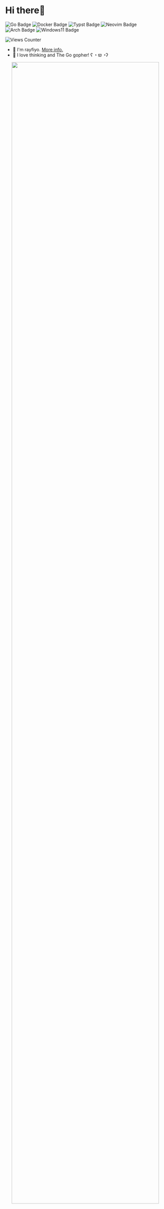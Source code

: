 # Hi there👋

<!-- Shields.io
    https://github.com/badges/shields
    https://simpleicons.org -->

![Go Badge](https://img.shields.io/badge/-Go-00ADD8.svg?logo=go&style=flat&logoColor=white)
![Docker Badge](https://img.shields.io/badge/-Docker-2496ED.svg?logo=docker&style=flat&logoColor=white)
![Typst Badge](https://img.shields.io/badge/-Typst-239DAD.svg?logo=typst&style=flat&logoColor=white)
![Neovim Badge](https://img.shields.io/badge/-Neovim-57A143.svg?logo=neovim&style=flat&logoColor=white)
![Arch Badge](https://img.shields.io/badge/-Arch%20Linux-1793D1.svg?logo=archlinux&style=flat&logoColor=white)
![Windows11 Badge](https://img.shields.io/badge/-Windows11-0078D4.svg?logo=windows11&style=flat&logoColor=white)

<!-- GitHub Profile Views Counter
    https://github.com/antonkomarev/github-profile-views-counter -->

![Views Counter](https://komarev.com/ghpvc/?username=rayfiyo&color=00ADD8&style=flat)

<!-- Text -->

- 🦕 I'm rayfiyo. [More info.](https://rayfiyo.github.io)
- 🥰 I love thinking and The Go gopher! ʕ ◔ ϖ ◔ʔ

<!-- GitHub Profile Trophy
    https://github.com/ryo-ma/github-profile-trophy -->

<p align="center">
    <img width="96%" src="https://github-profile-trophy.vercel.app/?username=rayfiyo&row=1&column=8&theme=monokai&no-bg=true&no-frame=true" />
</p>

<!-- GitHub Readme Stats
    https://github.com/anuraghazra/github-readme-stats -->

<p align="center">
    <img width="55%" src="https://github-readme-stats.vercel.app/api?username=rayfiyo&count_private=true&show_icons=true&theme=outrun" />
    <img width="42%" src="https://github-readme-stats.vercel.app/api/top-langs/?username=rayfiyo&layout=compact&theme=outrun" />
</p>
